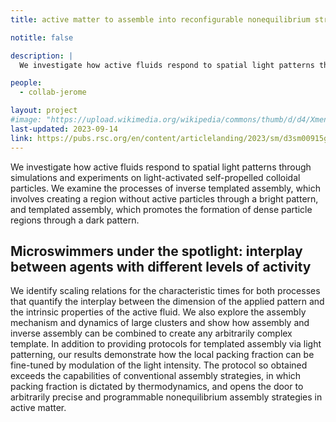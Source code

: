 ```yaml
---
title: active matter to assemble into reconfigurable nonequilibrium structures

notitle: false

description: |
  We investigate how active fluids respond to spatial light patterns through simulations and experiments on light-activated self-propelled colloidal particles. 

people:
  - collab-jerome

layout: project
#image: "https://upload.wikimedia.org/wikipedia/commons/thumb/d/d4/Xmencomic-logo.svg/2000px-Xmencomic-logo.svg.png"
last-updated: 2023-09-14
link: https://pubs.rsc.org/en/content/articlelanding/2023/sm/d3sm00915g/unauth
---
```


We investigate how active fluids respond to spatial light patterns through simulations and experiments on light-activated self-propelled colloidal particles. We examine the processes of inverse templated assembly, which involves creating a region without active particles through a bright pattern, and templated assembly, which promotes the formation of dense particle regions through a dark pattern.

## Microswimmers under the spotlight: interplay between agents with different levels of activity

 We identify scaling relations for the characteristic times for both processes that quantify the interplay between the dimension of the applied pattern and the intrinsic properties of the active fluid. We also explore the assembly mechanism and dynamics of large clusters and show how assembly and inverse assembly can be combined to create any arbitrarily complex template. In addition to providing protocols for templated assembly via light patterning, our results demonstrate how the local packing fraction can be fine-tuned by modulation of the light intensity. The protocol so obtained exceeds the capabilities of conventional assembly strategies, in which packing fraction is dictated by thermodynamics, and opens the door to arbitrarily precise and programmable nonequilibrium assembly strategies in active matter.
